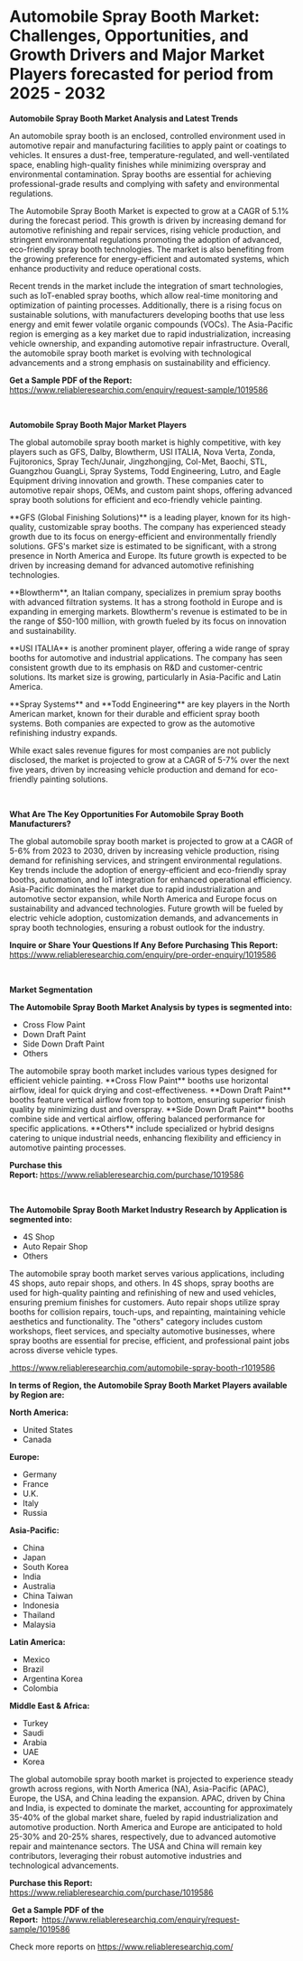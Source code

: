 <p><h1>Automobile Spray Booth Market: Challenges, Opportunities, and Growth Drivers and Major Market Players forecasted for period from 2025 - 2032</h1></p><p><strong>Automobile Spray Booth Market Analysis and Latest Trends</strong></p>
<p><p>An automobile spray booth is an enclosed, controlled environment used in automotive repair and manufacturing facilities to apply paint or coatings to vehicles. It ensures a dust-free, temperature-regulated, and well-ventilated space, enabling high-quality finishes while minimizing overspray and environmental contamination. Spray booths are essential for achieving professional-grade results and complying with safety and environmental regulations.</p><p>The Automobile Spray Booth Market is expected to grow at a CAGR of 5.1% during the forecast period. This growth is driven by increasing demand for automotive refinishing and repair services, rising vehicle production, and stringent environmental regulations promoting the adoption of advanced, eco-friendly spray booth technologies. The market is also benefiting from the growing preference for energy-efficient and automated systems, which enhance productivity and reduce operational costs.</p><p>Recent trends in the market include the integration of smart technologies, such as IoT-enabled spray booths, which allow real-time monitoring and optimization of painting processes. Additionally, there is a rising focus on sustainable solutions, with manufacturers developing booths that use less energy and emit fewer volatile organic compounds (VOCs). The Asia-Pacific region is emerging as a key market due to rapid industrialization, increasing vehicle ownership, and expanding automotive repair infrastructure. Overall, the automobile spray booth market is evolving with technological advancements and a strong emphasis on sustainability and efficiency.</p></p>
<p><strong>Get a Sample PDF of the Report:&nbsp;</strong> <a href="https://www.reliableresearchiq.com/enquiry/request-sample/1019586?utm_campaign=1170&utm_medium=2&utm_source=Github&utm_content=ia&utm_term=22012025&utm_id=automobile-spray-booth">https://www.reliableresearchiq.com/enquiry/request-sample/1019586</a></p>
<p>&nbsp;</p>
<p><strong>Automobile Spray Booth Major Market Players</strong></p>
<p><p>The global automobile spray booth market is highly competitive, with key players such as GFS, Dalby, Blowtherm, USI ITALIA, Nova Verta, Zonda, Fujitoronics, Spray Tech/Junair, Jingzhongjing, Col-Met, Baochi, STL, Guangzhou GuangLi, Spray Systems, Todd Engineering, Lutro, and Eagle Equipment driving innovation and growth. These companies cater to automotive repair shops, OEMs, and custom paint shops, offering advanced spray booth solutions for efficient and eco-friendly vehicle painting.</p><p>**GFS (Global Finishing Solutions)** is a leading player, known for its high-quality, customizable spray booths. The company has experienced steady growth due to its focus on energy-efficient and environmentally friendly solutions. GFS's market size is estimated to be significant, with a strong presence in North America and Europe. Its future growth is expected to be driven by increasing demand for advanced automotive refinishing technologies.</p><p>**Blowtherm**, an Italian company, specializes in premium spray booths with advanced filtration systems. It has a strong foothold in Europe and is expanding in emerging markets. Blowtherm's revenue is estimated to be in the range of $50-100 million, with growth fueled by its focus on innovation and sustainability.</p><p>**USI ITALIA** is another prominent player, offering a wide range of spray booths for automotive and industrial applications. The company has seen consistent growth due to its emphasis on R&D and customer-centric solutions. Its market size is growing, particularly in Asia-Pacific and Latin America.</p><p>**Spray Systems** and **Todd Engineering** are key players in the North American market, known for their durable and efficient spray booth systems. Both companies are expected to grow as the automotive refinishing industry expands.</p><p>While exact sales revenue figures for most companies are not publicly disclosed, the market is projected to grow at a CAGR of 5-7% over the next five years, driven by increasing vehicle production and demand for eco-friendly painting solutions.</p></p>
<p>&nbsp;</p>
<p><strong>What Are The Key Opportunities For Automobile Spray Booth Manufacturers?</strong></p>
<p><p>The global automobile spray booth market is projected to grow at a CAGR of 5-6% from 2023 to 2030, driven by increasing vehicle production, rising demand for refinishing services, and stringent environmental regulations. Key trends include the adoption of energy-efficient and eco-friendly spray booths, automation, and IoT integration for enhanced operational efficiency. Asia-Pacific dominates the market due to rapid industrialization and automotive sector expansion, while North America and Europe focus on sustainability and advanced technologies. Future growth will be fueled by electric vehicle adoption, customization demands, and advancements in spray booth technologies, ensuring a robust outlook for the industry.</p></p>
<p><strong>Inquire or Share Your Questions If Any Before Purchasing This Report:</strong> <a href="https://www.reliableresearchiq.com/enquiry/pre-order-enquiry/1019586?utm_campaign=1170&utm_medium=2&utm_source=Github&utm_content=ia&utm_term=22012025&utm_id=automobile-spray-booth">https://www.reliableresearchiq.com/enquiry/pre-order-enquiry/1019586</a></p>
<p>&nbsp;</p>
<p><strong>Market Segmentation</strong></p>
<p><strong>The Automobile Spray Booth Market Analysis by types is segmented into:</strong></p>
<p><ul><li>Cross Flow Paint</li><li>Down Draft Paint</li><li>Side Down Draft Paint</li><li>Others</li></ul></p>
<p><p>The automobile spray booth market includes various types designed for efficient vehicle painting. **Cross Flow Paint** booths use horizontal airflow, ideal for quick drying and cost-effectiveness. **Down Draft Paint** booths feature vertical airflow from top to bottom, ensuring superior finish quality by minimizing dust and overspray. **Side Down Draft Paint** booths combine side and vertical airflow, offering balanced performance for specific applications. **Others** include specialized or hybrid designs catering to unique industrial needs, enhancing flexibility and efficiency in automotive painting processes.</p></p>
<p><strong>Purchase this Report:&nbsp;</strong><a href="https://www.reliableresearchiq.com/purchase/1019586?utm_campaign=1170&utm_medium=2&utm_source=Github&utm_content=ia&utm_term=22012025&utm_id=automobile-spray-booth">https://www.reliableresearchiq.com/purchase/1019586</a></p>
<p>&nbsp;</p>
<p><strong>The Automobile Spray Booth Market Industry Research by Application is segmented into:</strong></p>
<p><ul><li>4S Shop</li><li>Auto Repair Shop</li><li>Others</li></ul></p>
<p><p>The automobile spray booth market serves various applications, including 4S shops, auto repair shops, and others. In 4S shops, spray booths are used for high-quality painting and refinishing of new and used vehicles, ensuring premium finishes for customers. Auto repair shops utilize spray booths for collision repairs, touch-ups, and repainting, maintaining vehicle aesthetics and functionality. The "others" category includes custom workshops, fleet services, and specialty automotive businesses, where spray booths are essential for precise, efficient, and professional paint jobs across diverse vehicle types.</p></p>
<p><a href="https://www.reliableresearchiq.com/automobile-spray-booth-r1019586?utm_campaign=1170&utm_medium=2&utm_source=Github&utm_content=ia&utm_term=22012025&utm_id=automobile-spray-booth">&nbsp;https://www.reliableresearchiq.com/automobile-spray-booth-r1019586</a></p>
<p><strong>In terms of Region, the Automobile Spray Booth Market Players available by Region are:</strong></p>
<p>
    <p> <strong> North America: </strong>
        <ul>
            <li>United States</li>
            <li>Canada</li>
        </ul>
        </p> 
    <p> <strong> Europe: </strong>
        <ul>
            <li>Germany</li>
            <li>France</li>
            <li>U.K.</li>
            <li>Italy</li>
            <li>Russia</li>
        </ul>
        </p> 
    <p> <strong> Asia-Pacific: </strong>
        <ul>
            <li>China</li>
            <li>Japan</li>
            <li>South Korea</li>
            <li>India</li>
            <li>Australia</li>
            <li>China Taiwan</li>
            <li>Indonesia</li>
            <li>Thailand</li>
            <li>Malaysia</li>
        </ul>
        </p> 
    <p> <strong> Latin America: </strong>
        <ul>
            <li>Mexico</li>
            <li>Brazil</li>
            <li>Argentina Korea</li>
            <li>Colombia</li>
        </ul>
        </p> 
    <p> <strong> Middle East & Africa: </strong>
        <ul>
            <li>Turkey</li>
            <li>Saudi</li>
            <li>Arabia</li>
            <li>UAE</li>
            <li>Korea</li>
        </ul>
    </p>
    </p>
<p><p>The global automobile spray booth market is projected to experience steady growth across regions, with North America (NA), Asia-Pacific (APAC), Europe, the USA, and China leading the expansion. APAC, driven by China and India, is expected to dominate the market, accounting for approximately 35-40% of the global market share, fueled by rapid industrialization and automotive production. North America and Europe are anticipated to hold 25-30% and 20-25% shares, respectively, due to advanced automotive repair and maintenance sectors. The USA and China will remain key contributors, leveraging their robust automotive industries and technological advancements.</p></p>
<p><strong>Purchase this Report: </strong><a href="https://www.reliableresearchiq.com/purchase/1019586?utm_campaign=1170&utm_medium=2&utm_source=Github&utm_content=ia&utm_term=22012025&utm_id=automobile-spray-booth">https://www.reliableresearchiq.com/purchase/1019586</a></p>
<p>&nbsp;<strong>Get a Sample PDF of the Report:&nbsp;&nbsp;</strong><a href="https://www.reliableresearchiq.com/enquiry/request-sample/1019586?utm_campaign=1170&utm_medium=2&utm_source=Github&utm_content=ia&utm_term=22012025&utm_id=automobile-spray-booth">https://www.reliableresearchiq.com/enquiry/request-sample/1019586</a></p>
<p><strong></strong></p>
<p>Check more reports on <a href="https://www.reliableresearchiq.com/?utm_campaign=1170&utm_medium=2&utm_source=Github&utm_content=ia&utm_term=22012025&utm_id=automobile-spray-booth">https://www.reliableresearchiq.com/</a></p>